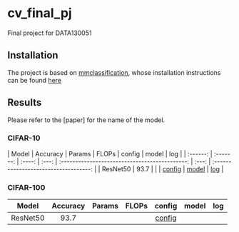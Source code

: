 # cv_final_pj
Final project for DATA130051

## Installation
The project is based on [mmclassification](https://github.com/open-mmlab/mmclassification), whose installation instructions can be found [here](https://github.com/open-mmlab/mmclassification/blob/master/docs/install.md)

## Results
Please refer to the [paper] for the name of the model.

### CIFAR-10
| Model    |  Accuracy | Params | FLOPs | config                                         | 
model | log                                    |
| :------: | :-------: | :----: | :---: | :--------------------------------------------: | :---: | :-----------------------------------:  |
| ResNet50 | 93.7      |        |       | [config](./configs/custom/resnet50_cifar10.py) | [model](https://drive.google.com/file/d/13tIdoBmxKD_V93CCI30kYAOvFqOxnrsq/view?usp=sharing)      | [log](./log/log_resnet50_cifar10.json) |

### CIFAR-100
| Model    |  Accuracy | Params | FLOPs | config                                          | model | log                                    |
| :------: | :-------: | :----: | :---: | :---------------------------------------------: | :---: | :-----------------------------------:  |
| ResNet50 | 93.7      |        |       | [config](./configs/custom/resnet50_cifar100.py) |       | |
